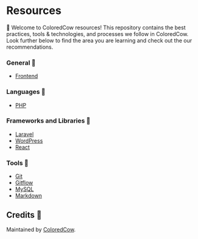 # Resources
:wave: Welcome to ColoredCow resources! This repository contains the best practices, tools & technologies, and processes we follow in ColoredCow. Look further below to find the area you are learning and check out the our recommendations.


### General :star2:

- [Frontend](frontend/)

### Languages :ice_cream:

- [PHP](php/)

### Frameworks and Libraries :rocket:

- [Laravel](laravel/)
- [WordPress](wordpress/)
- [React](react/)

### Tools :nut_and_bolt:

- [Git](git/github/)
- [Gitflow](git/gitflow/)
- [MySQL](mysql/)
- [Markdown](git-github/MARKDOWN.md)

## Credits :raised_hands:

Maintained by [ColoredCow](https://coloredcow.com).

